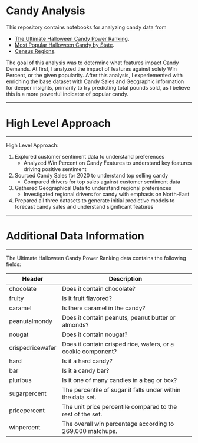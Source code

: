 # Candy Analysis

This repository contains notebooks for analyzing candy data from 
* [The Ultimate Halloween Candy Power Ranking](https://github.com/fivethirtyeight/data/blob/master/candy-power-ranking/candy-data.csv).
* [Most Popular Halloween Candy by State](https://www.candystore.com/blog/facts-trivia/halloween-candy-map-popular/).
* [Census Regions](https://github.com/cphalpert/census-regions/blob/master/us%20census%20bureau%20regions%20and%20divisions.csv).

The goal of this analysis was to determine what features impact Candy Demands.  At first, I analyzed the impact of features against solely Win Percent, or the given popularity. After this analysis, I experiemented with enriching the base dataset with Candy Sales and Geographic information for deeper insights, primarily to try predicting total pounds sold, as I believe this is a more powerful indicator of popular candy. 

-------------------
# High Level Approach
-------------------
High Level Approach:
1. Explored customer sentiment data to understand preferences
    * Analyzed Win Percent on Candy Features to understand key features driving positive sentiment
2. Sourced Candy Sales for 2020 to understand top selling candy
    * Compared drivers for top sales against customer sentiment data 
3. Gathered Geographical Data to understand regional preferences
    * Investigated regional drivers for candy with emphasis on North-East 
4. Prepared all three datasets to generate initial predictive models to forecast candy sales and understand significant features

-------------------
# Additional Data Information
-------------------
The Ultimate Halloween Candy Power Ranking data contains the following fields:

Header | Description
-------|------------
chocolate | Does it contain chocolate?
fruity | Is it fruit flavored?
caramel | Is there caramel in the candy?
peanutalmondy | Does it contain peanuts, peanut butter or almonds?
nougat | Does it contain nougat?
crispedricewafer | Does it contain crisped rice, wafers, or a cookie component?
hard | Is it a hard candy?
bar | Is it a candy bar?
pluribus | Is it one of many candies in a bag or box?
sugarpercent | The percentile of sugar it falls under within the data set.
pricepercent | The unit price percentile compared to the rest of the set.
winpercent | The overall win percentage according to 269,000 matchups.



